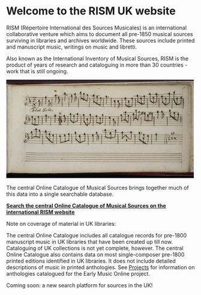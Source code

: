 # Welcome to the RISM UK website  

RISM (Répertoire International des Sources Musicales) is an international collaborative venture which aims to document all pre-1850 musical sources surviving in libraries and archives worldwide. These sources include printed and manuscript music, writings on music and libretti. 

Also known as the International Inventory of Musical Sources, RISM is the product of years of research and cataloguing in more than 30 countries - work that is still ongoing.  

![Manuscript of a flute solo](/BL_Add_MS_22098_small.jpg)  

The central Online Catalogue of Musical Sources brings together much of this data into a single searchable database.  

**[Search the central Online Catalogue of Musical Sources on the international RISM website](http://www.rism.info/home.html)**  

Note on coverage of material in UK libraries:  

The central Online Catalogue includes all catalogue records for pre-1800 manuscript music in UK libraries that have been created up till now. Cataloguing of UK collections is not yet complete, however.  The central Online Catalogue also contains data on most single-composer pre-1800 printed editions identified in UK libraries. It does not include detailed descriptions of music in printed anthologies. See [Projects](/projects) for information on anthologies catalogued for the Early Music Online project. 

Coming soon: a new search platform for sources in the UK!

